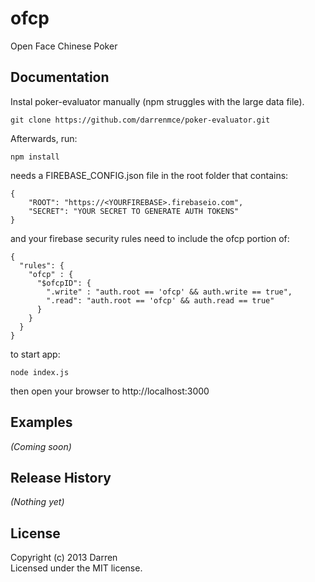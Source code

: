 # ofcp

Open Face Chinese Poker

## Documentation

Instal poker-evaluator manually (npm struggles with the large data file).

```
git clone https://github.com/darrenmce/poker-evaluator.git
```

Afterwards, run:

```
npm install
```

needs a FIREBASE_CONFIG.json file in the root folder that contains:

```
{
    "ROOT": "https://<YOURFIREBASE>.firebaseio.com",
    "SECRET": "YOUR SECRET TO GENERATE AUTH TOKENS"
}
```

and your firebase security rules need to include the ofcp portion of:

```
{
  "rules": {
    "ofcp" : {
      "$ofcpID": {
        ".write" : "auth.root == 'ofcp' && auth.write == true",
        ".read": "auth.root == 'ofcp' && auth.read == true"
      }
    }
  }
}
```

to start app:

```
node index.js
```

then open your browser to http://localhost:3000

## Examples
_(Coming soon)_

## Release History
_(Nothing yet)_

## License
Copyright (c) 2013 Darren  
Licensed under the MIT license.
